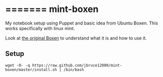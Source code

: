 =======
mint-boxen
============

My notebook setup using Puppet and basic idea from Ubuntu Boxen.  This works specifically with linux mint.

Look at [the original Boxen](http://boxen.github.com/) to understand what it is and how to use it.

Setup
-----
    wget -O- -q https://raw.github.com/jbruce12000/mint-boxen/master/install.sh | /bin/bash

